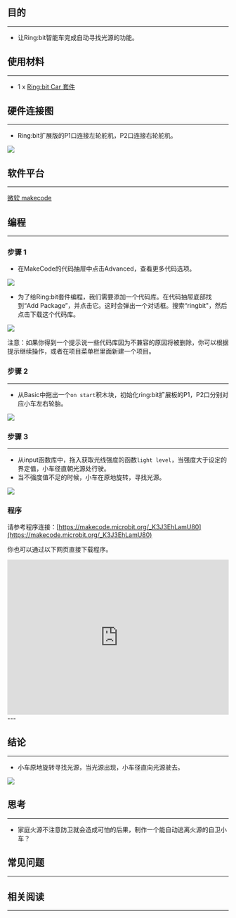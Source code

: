 ## 目的
---

- 让Ring:bit智能车完成自动寻找光源的功能。

## 使用材料
---

- 1 x [Ring:bit Car 套件](https://www.elecfreaks.com/estore)

## 硬件连接图
---
- Ring:bit扩展版的P1口连接左轮舵机，P2口连接右轮舵机。

![](https://i.imgur.com/jBVHea8.png)

## 软件平台
---
[微软 makecode](https://makecode.microbit.org/#)
 

## 编程
---
### 步骤 1
- 在MakeCode的代码抽屉中点击Advanced，查看更多代码选项。

![](https://i.imgur.com/2qCyzQ7.png)

- 为了给Ring:bit套件编程，我们需要添加一个代码库。在代码抽屉底部找到“Add Package”，并点击它。这时会弹出一个对话框。搜索“ringbit"，然后点击下载这个代码库。

![](https://i.imgur.com/1Wq2Mov.jpg)

注意：如果你得到一个提示说一些代码库因为不兼容的原因将被删除，你可以根据提示继续操作，或者在项目菜单栏里面新建一个项目。

### 步骤 2
---
- 从Basic中拖出一个`on start`积木块，初始化ring:bit扩展板的P1，P2口分别对应小车左右轮胎。

![](https://i.imgur.com/RFccHpJ.png)

### 步骤 3
---
- 从input函数库中，拖入获取光线强度的函数`light level`，当强度大于设定的界定值，小车径直朝光源处行驶。
- 当不强度值不足的时候，小车在原地旋转，寻找光源。


![](https://i.imgur.com/i1lAR3X.png)




### 程序

请参考程序连接：[https://makecode.microbit.org/_K3J3EhLamU80](https://makecode.microbit.org/_K3J3EhLamU80)

你也可以通过以下网页直接下载程序。

<div style="position:relative;height:0;padding-bottom:70%;overflow:hidden;"><iframe style="position:absolute;top:0;left:0;width:100%;height:100%;" src="https://makecode.microbit.org/#pub:_K3J3EhLamU80" frameborder="0" sandbox="allow-popups allow-forms allow-scripts allow-same-origin"></iframe></div>  
---

## 结论
---

- 小车原地旋转寻找光源，当光源出现，小车径直向光源驶去。

![](https://i.imgur.com/ENMYgJm.gif)

## 思考
---

- 家庭火源不注意防卫就会造成可怕的后果，制作一个能自动逃离火源的自卫小车？

## 常见问题
---


## 相关阅读  
---

